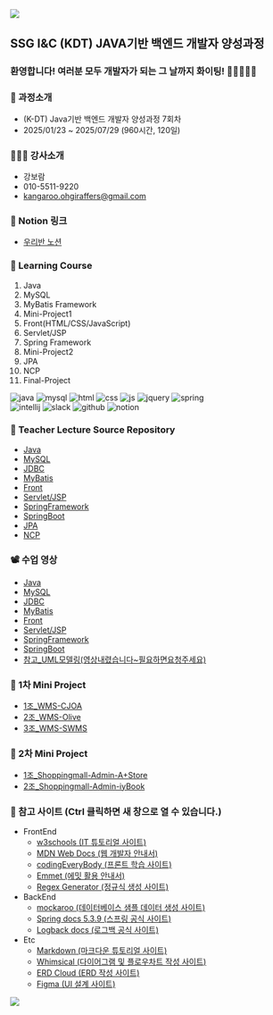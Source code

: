 <img src="https://capsule-render.vercel.app/api?type=waving&color=BDBDC8&height=150&section=header" />

## SSG I&C (KDT) JAVA기반 백엔드 개발자 양성과정

### 환영합니다! 여러분 모두 개발자가 되는 그 날까지 화이팅! 🏃🏃‍♂️🏃‍♀️

### 📝 과정소개
- (K-DT) Java기반 백엔드 개발자 양성과정 7회차
- 2025/01/23 ~ 2025/07/29 (960시간, 120일)
  
### 👩🏻‍🏫 강사소개
- 강보람
- 010-5511-9220
- kangaroo.ohgiraffers@gmail.com

### 🏫 Notion 링크
- [우리반 노션](https://www.notion.so/I-C-K-JAVA-7-1f21eb8b52ff80459fa0d3bba36c3dd8)

### 📝 Learning Course
1. Java
2. MySQL
3. MyBatis Framework
4. Mini-Project1
5. Front(HTML/CSS/JavaScript)
6. Servlet/JSP
7. Spring Framework
8. Mini-Project2
9. JPA
10. NCP
11. Final-Project

![java](https://img.shields.io/badge/Java-ED8B00?style=for-the-badge&logo=openjdk&logoColor=white)
![mysql](https://img.shields.io/badge/MySQL-005C84?style=for-the-badge&logo=mysql&logoColor=white)
![html](https://img.shields.io/badge/HTML5-E34F26?style=for-the-badge&logo=html5&logoColor=white)
![css](https://img.shields.io/badge/CSS3-1572B6?style=for-the-badge&logo=css3&logoColor=white)
![js](https://img.shields.io/badge/JavaScript-F7DF1E?style=for-the-badge&logo=JavaScript&logoColor=white)
![jquery](https://img.shields.io/badge/jQuery-0769AD?style=for-the-badge&logo=jquery&logoColor=white)
![spring](https://img.shields.io/badge/Spring-6DB33F?style=for-the-badge&logo=spring&logoColor=white) <br>
![intellij](https://img.shields.io/badge/IntelliJ_IDEA-000000.svg?style=for-the-badge&logo=intellij-idea&logoColor=white)
![slack](https://img.shields.io/badge/Slack-4A154B?style=for-the-badge&logo=slack&logoColor=white)
![github](https://img.shields.io/badge/GitHub-100000?style=for-the-badge&logo=github&logoColor=white)
![notion](https://img.shields.io/badge/Notion-000000?style=for-the-badge&logo=notion&logoColor=white)

### 📂 Teacher Lecture Source Repository
- [Java](https://github.com/20250123-SSG/01_java-workspace)
- [MySQL](https://github.com/20250123-SSG/02_mysql-workspace)
- [JDBC](https://github.com/20250123-SSG/03_jdbc-workspace)
- [MyBatis](https://github.com/20250123-SSG/04_mybatis-workspace)
- [Front](https://github.com/20250123-SSG/05_front-workspace)
- [Servlet/JSP](https://github.com/20250123-SSG/06_servlet-jsp-workspace)
- [SpringFramework](https://github.com/20250123-SSG/07_springframework-workspace)
- [SpringBoot](https://github.com/20250123-SSG/08_springboot-workspace)
- [JPA]()
- [NCP]()

### 📽️ 수업 영상
- [Java](https://drive.google.com/drive/folders/1hfND0Jwe549Vjg0qkDw2kCeFxEzlTNjj?usp=sharing)
- [MySQL](https://drive.google.com/drive/folders/165iA3f-XedYU3b7qF9cMUp_DThpcKIgq?usp=drive_link)
- [JDBC](https://drive.google.com/drive/folders/1z1v-JZ86Gqx7Z9PS1XZjxTwg8VeH9LHV?hl=ko)
- [MyBatis](https://drive.google.com/drive/folders/1_yMGJOPBn-qbxxPDLBwKDMi_EeI_LaJO?hl=ko)
- [Front](https://drive.google.com/drive/folders/1za4D67IO1o4APSbmpP2-2jl0HBmyz6bN?usp=drive_link)
- [Servlet/JSP](https://drive.google.com/drive/folders/1oTTpBpyLz9WDGX9ZRofuCr-tH4wIQP4q?hl=ko)
- [SpringFramework](https://drive.google.com/drive/folders/18esLoyikniuEa6b7w3HHDb-iAOBuAw5a?usp=drive_link)
- [SpringBoot](https://drive.google.com/drive/folders/1msPHijdJX-CxsQxsgMTsEPWGGUGb8K7s?hl=ko)
- [참고_UML모델링(영상내렸습니다~필요하면요청주세요)](https://drive.google.com/drive/folders/1O1QMotfrnfdRLeuGYRLMGYUxtRiyhSbN?hl=ko)

### 👬 1차 Mini Project 
- [1조_WMS-CJOA](https://github.com/20250123-SSG/wms_CJOA)
- [2조_WMS-Olive](https://github.com/20250123-SSG/wms_Olive)
- [3조_WMS-SWMS](https://github.com/20250123-SSG/wms_SWMS)

### 👬 2차 Mini Project 
- [1조_Shoppingmall-Admin-A+Store](https://github.com/20250123-SSG/shoppingmall-admin_astore)
- [2조_Shoppingmall-Admin-iyBook](https://github.com/20250123-SSG/shoppingmall-admin_iybook)

### 🔗 참고 사이트 (Ctrl 클릭하면 새 창으로 열 수 있습니다.)
<ul type="disc">
  <li>FrontEnd
    <ul>
      <li><a href="https://www.w3schools.com/">w3schools (IT 튜토리얼 사이트)</a></li>
      <li><a href="https://developer.mozilla.org/ko/">MDN Web Docs (웹 개발자 안내서)</a></li>
      <li><a href="https://codingeverybody.kr/">codingEveryBody (프론트 학습 사이트)</a></li>
      <li><a href="https://docs.emmet.io/abbreviations/syntax/">Emmet (에밋 활용 안내서)</a></li>
      <li><a href="https://regex-generator.olafneumann.org/">Regex Generator (정규식 생성 사이트)</a></li>
    </ul>
  </li>
  <li>BackEnd
    <ul>
      <li><a href="https://mockaroo.com/">mockaroo (데이터베이스 샘플 데이터 생성 사이트)</a></li>
      <li><a href="https://docs.spring.io/spring-framework/docs/5.3.39/reference/html/">Spring docs 5.3.9 (스프링 공식 사이트)</a></li>
      <li><a href="https://logback.qos.ch/manual/index.html">Logback docs (로그백 공식 사이트)</a></li>
    </ul>
  </li>
  <li>Etc
    <ul>
      <li><a href="https://www.markdowntutorial.com/kr/">Markdown (마크다운 튜토리얼 사이트)</a></li>
      <li><a href="https://whimsical.com/">Whimsical (다이어그램 및 플로우차트 작성 사이트)</a></li>
      <li><a href="https://www.erdclound.com/">ERD Cloud (ERD 작성 사이트)</a></li>
      <li><a href="https://www.figma.com/">Figma (UI 설계 사이트)</a></li>
    </ul>
  </li>
</ul>

<img src="https://capsule-render.vercel.app/api?type=waving&color=BDBDC8&height=150&section=footer" />
